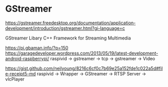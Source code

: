 # GStreamer
https://gstreamer.freedesktop.org/documentation/application-development/introduction/gstreamer.html?gi-language=c

GStreamer Libary C++ Framework for Streaming Multimedia

https://pi.gbaman.info/?p=150
https://garagedeveloper.wordpress.com/2013/05/19/latest-development-android-raspberrypi/
raspivid -> gstreamer -> tcp -> gstreamer -> Video


https://gist.github.com/neilyoung/8216c6cf0c7b69e25a152fde1c022a5d#file-receipt5-md
raspivid -> Wrapper -> GStreamer -> RTSP Server -> vlcPlayer